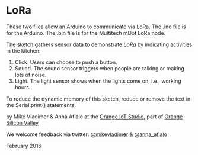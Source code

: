 # LoRa

These two files allow an Arduino to communicate via LoRa.
The .ino file is for the Arduino.
The .bin file is for the Multitech mDot LoRa node. 

The sketch gathers sensor data to demonstrate *LoRa* by indicating activities in the kitchen: 
 1. Click. Users can choose to push a button. 
 2. Sound. The sound sensor triggers when people are talking or making lots of noise. 
 3. Light. The light sensor shows when the lights come on, i.e., working hours.   

To reduce the dynamic memory of this sketch, reduce or remove the text in the Serial.print() statements.  

by Mike Vladimer & Anna Aflalo at the [Orange IoT Studio](http://orangeiotstudio.com), part of [Orange Silicon Valley](http://www.orangesv.com/) 

We welcome feedback via twitter: [@mikevladimer](https://twitter.com/mikevladimer) & [@anna_aflalo](https://twitter.com/anna_aflalo)

February 2016 

